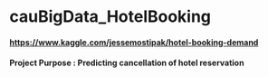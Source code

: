 # cauBigData_HotelBooking
#### https://www.kaggle.com/jessemostipak/hotel-booking-demand
#### Project Purpose : Predicting cancellation of hotel reservation
